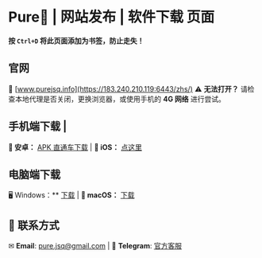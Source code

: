 #  Pure🚀 | 网站发布 | 软件下载 页面  
**按 `Ctrl+D` 将此页面添加为书签，防止走失！**  

## 官网  
🔗 [www.purejsq.info](https://183.240.210.119:6443/zhs/)
⚠ **无法打开？** 请检查本地代理是否关闭，更换浏览器，或使用手机的 **4G 网络** 进行尝试。  

## 手机端下载 |
**📲 安卓：** [APK 直通车下载](https://183.240.210.119:6443/dl/package/android/pure-v2.0.1.apk) | **🍏 iOS：** [点这里](https://183.240.210.119:6443/zhs/ios)  

## 电脑端下载
🖥 Windows：** [下载](https://183.240.210.119:6443/zhs/windows/) | **🍎 macOS：** [下载](https://183.240.210.119:6443/zhs/macos/)  

## 📩 联系方式  
✉ **Email**: [pure.jsq@gmail.com](mailto:pure.jsq@gmail.com) | 💬 **Telegram**: [官方客服](https://t.me/purejiasuqi)  
